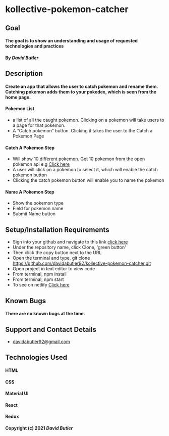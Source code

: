 # kollective-pokemon-catcher

## Goal 
#### The goal is to show an understanding and usage of requested technologies and practices
#### By _**David Butler**_

## Description
#### Create an app that allows the user to catch pokemon and rename them. Catching pokemon adds them to your pokedex, which is seen from the home page.

#### Pokemon List 
* a list of all the caught pokemon. Clicking on a pokemon will take users to a page for that pokemon.
* A “Catch pokemon” button. Clicking it takes the user to the Catch a Pokemon Page
#### Catch A Pokemon Step
* Will show 10 different pokemon. Get 10 pokemon from the open pokemon api e.g  [Click here](https://pokeapi.co/docs/v2)
* A user will click on a pokemon to select it, which will enable the catch pokemon button
* Clicking the catch pokemon button will enable you to name the pokemon
#### Name A Pokemon Step
* Show the pokemon type
* Field for pokemon name
* Submit Name button

## Setup/Installation Requirements
* Sign into your github and navigate to this link [click here](https://github.com/davidabutler92/kollective-pokemon-catcher.git) 
* Under the repository name, click Clone, 'green button'
* Then click the copy button next to the URL
* Open the terminal and type, git clone https://github.com/davidabutler92/kollective-pokemon-catcher.git
* Open project in text editor to view code
* From terminal, npm install
* From terminal, npm start
* To see on netlify [Click here](https://vigilant-booth-d488b9.netlify.app/)

## Known Bugs 
#### There are no known bugs at the time.

## Support and Contact Details
* davidabutler92@gmail.com

## Technologies Used 
#### HTML
#### CSS 
#### Material UI
#### React
#### Redux

#### Copyright (c) 2021 **_David Butler_**
